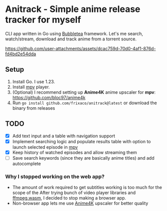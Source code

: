 # Anitrack - Simple anime release tracker for myself

CLI app written in Go using [Bubbletea](https://github.com/charmbracelet/bubbletea) framework. Let's me search, watch/stream, download and track anime from a torrent source.

https://github.com/user-attachments/assets/dcac759d-70d0-4af1-876d-fd4bd2e54dda

## Setup

1. Install Go. I use 1.23.
2. Install [mpv](github.com/mpv-player/mpv) player.
3. (Optional) I recommend setting up **Anime4K** anime upscaler for **mpv**: https://github.com/bloc97/anime4k
4. Run `go install github.com/frixaco/anitrack@latest` or download the binary from releases

## TODO

- [x] Add text input and a table with navigation support
- [x] Implement searching logic and populate results table with option to launch selected episode in [mpv](https://github.com/mpv-player/mpv/)
- [x] Keep history of watched episodes and allow streaming them
- [ ] Save search keywords (since they are basically anime titles) and add autocomplete

### Why I stopped working on the web app?

- The amount of work required to get subtitles working is too much for the scope of the After trying bunch of video player libraries and [ffmpeg.wasm](https://github.com/ffmpegwasm/ffmpeg.wasm), I decided to stop making a browser app.
- Non-browser app lets me use [Anime4K](https://github.com/bloc97/anime4k) upscaler for better quality

<!-- ## TODO

- [ ] Add support for subtitles (MKV are not natively supported, but with ffmpeg+webassembly it might be possible)

## Setup

- Install Bun

```bash
bun install
bun dev
``` -->
